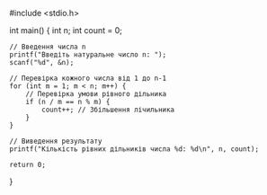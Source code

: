 #include <stdio.h>

int main() {
    int n;
    int count = 0;

    // Введення числа n
    printf("Введіть натуральне число n: ");
    scanf("%d", &n);

    // Перевірка кожного числа від 1 до n-1
    for (int m = 1; m < n; m++) {
        // Перевірка умови рівного дільника
        if (n / m == n % m) {
            count++; // Збільшення лічильника
        }
    }

    // Виведення результату
    printf("Кількість рівних дільників числа %d: %d\n", n, count);

    return 0;
}
